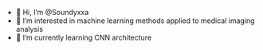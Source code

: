 - 👋 Hi, I’m @Soundyxxa
- 👀 I’m interested in machine learning methods applied to medical imaging analysis
- 🌱 I’m currently learning CNN architecture


<!---
Soundyxxa/Soundyxxa is a ✨ special ✨ repository because its `README.md` (this file) appears on your GitHub profile.
You can click the Preview link to take a look at your changes.
--->
